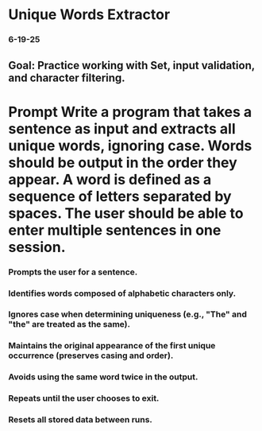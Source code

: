 # Unique Words Extractor

### 6-19-25

## Goal: Practice working with Set, input validation, and character filtering.

# Prompt Write a program that takes a sentence as input and extracts all unique words, ignoring case. Words should be output in the order they appear. A word is defined as a sequence of letters separated by spaces. The user should be able to enter multiple sentences in one session.

### Prompts the user for a sentence.
### Identifies words composed of alphabetic characters only.
### Ignores case when determining uniqueness (e.g., "The" and "the" are treated as the same).
### Maintains the original appearance of the first unique occurrence (preserves casing and order).
### Avoids using the same word twice in the output.
### Repeats until the user chooses to exit.
### Resets all stored data between runs.
